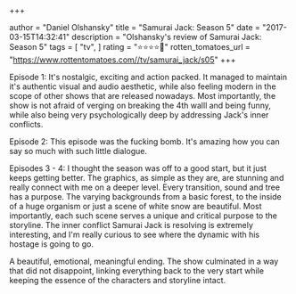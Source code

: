+++

author = "Daniel Olshansky"
title = "Samurai Jack: Season 5"
date = "2017-03-15T14:32:41"
description = "Olshansky's review of Samurai Jack: Season 5"
tags = [
    "tv",
]
rating = "⭐⭐⭐⭐🌟"
rotten_tomatoes_url = "https://www.rottentomatoes.com//tv/samurai_jack/s05"
+++

Episode 1: It's nostalgic, exciting and action packed. It managed to maintain it's authentic visual and audio aesthetic, while also feeling modern in the scope of other shows that are released nowadays. Most importantly, the show is not afraid of verging on breaking the 4th walll and being funny, while also being very psychologically deep by addressing Jack's inner conflicts.

Episode 2: This episode was the fucking bomb. It's amazing how you can say so much with such little dialogue.

Episodes 3 - 4: I thought the season was off to a good start, but it just keeps getting better. The graphics, as simple as they are, are stunning and really connect with me on a deeper level. Every transition, sound and tree has a purpose. The varying backgrounds from a basic forest, to the inside of a huge organism or just a scene of white snow are beautiful. Most importantly, each such scene serves a unique and critical purpose to the storyline. The inner conflict Samurai Jack is resolving is extremely interesting, and I'm really curious to see where the dynamic with his hostage is going to go.

A beautiful, emotional, meaningful ending. The show culminated in a way that did not disappoint, linking everything back to the very start while keeping the essence of the characters and storyline intact.

